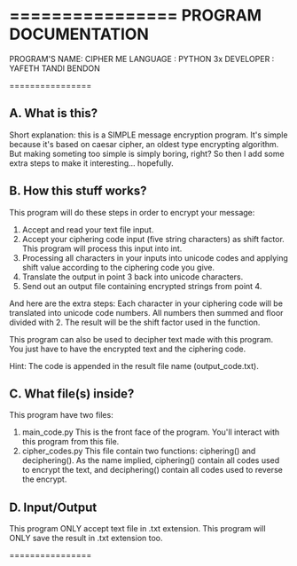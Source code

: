 ================
PROGRAM DOCUMENTATION
================

PROGRAM'S NAME: CIPHER ME
LANGUAGE      : PYTHON 3x
DEVELOPER     : YAFETH TANDI BENDON

================

A. What is this?
----------------
Short explanation: this is a SIMPLE message encryption program.
It's simple because it's based on caesar cipher, an oldest type encrypting algorithm.
But making someting too simple is simply boring, right?
So then I add some extra steps to make it interesting... hopefully.

B. How this stuff works?
----------------
This program will do these steps in order to encrypt your message:
1. Accept and read your text file input.
2. Accept your ciphering code input (five string characters) as shift factor. This program will process this input into int.
3. Processing all characters in your inputs into unicode codes and applying shift value according to the ciphering code you give.
4. Translate the output in point 3 back into unicode characters.
5. Send out an output file containing encrypted strings from point 4.

And here are the extra steps:
Each character in your ciphering code will be translated into unicode code numbers. All numbers then summed and floor divided with 2. The result will be the shift factor used in the function.

This program can also be used to decipher text made with this program. You just have to have the encrypted text and the ciphering code.

Hint: The code is appended in the result file name (output_code.txt).

C. What file(s) inside?
----------------
This program have two files:
1. main_code.py
This is the front face of the program. You'll interact with this program from this file.
2. cipher_codes.py
This file contain two functions: ciphering() and deciphering().
As the name implied, ciphering() contain all codes used to encrypt the text, and deciphering() contain all codes used to reverse the encrypt.

D. Input/Output
----------------
This program ONLY accept text file in .txt extension. 
This program will ONLY save the result in .txt extension too.

================
